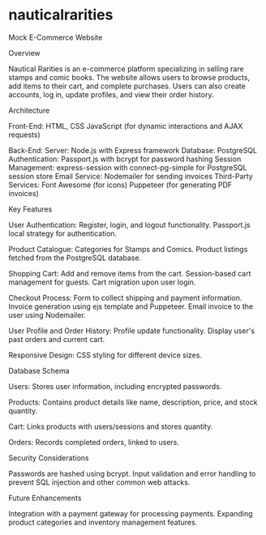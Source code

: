 # nauticalrarities
Mock E-Commerce Website

Overview

Nautical Rarities is an e-commerce platform specializing in selling rare stamps and comic books. The website allows users to browse products, add items to their cart, and complete purchases. Users can also create accounts, log in, update profiles, and view their order history.


Architecture

Front-End:
HTML, CSS
JavaScript (for dynamic interactions and AJAX requests)

Back-End:
Server: Node.js with Express framework
Database: PostgreSQL
Authentication: Passport.js with bcrypt for password hashing
Session Management: express-session with connect-pg-simple for PostgreSQL session store
Email Service: Nodemailer for sending invoices
Third-Party Services:
Font Awesome (for icons)
Puppeteer (for generating PDF invoices)


Key Features

User Authentication:
Register, login, and logout functionality.
Passport.js local strategy for authentication.

Product Catalogue:
Categories for Stamps and Comics.
Product listings fetched from the PostgreSQL database.

Shopping Cart:
Add and remove items from the cart.
Session-based cart management for guests.
Cart migration upon user login.

Checkout Process:
Form to collect shipping and payment information.
Invoice generation using ejs template and Puppeteer.
Email invoice to the user using Nodemailer.

User Profile and Order History:
Profile update functionality.
Display user's past orders and current cart.

Responsive Design:
CSS styling for different device sizes.


Database Schema

Users: Stores user information, including encrypted passwords.

Products: Contains product details like name, description, price, and stock quantity.

Cart: Links products with users/sessions and stores quantity.

Orders: Records completed orders, linked to users.


Security Considerations

Passwords are hashed using bcrypt.
Input validation and error handling to prevent SQL injection and other common web attacks.


Future Enhancements

Integration with a payment gateway for processing payments.
Expanding product categories and inventory management features.
